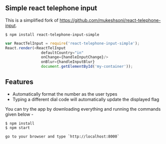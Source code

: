 Simple react telephone input
----------------------------

This is a simplified fork of https://github.com/mukeshsoni/react-telephone-input.

```
$ npm install react-telephone-input-simple
```

```js
var ReactTelInput = require('react-telephone-input-simple');
React.render(<ReactTelInput
                defaultCountry="in"
                onChange={handleInputChange}/>
                onBlur={handleInputBlur}
                document.getElementById('my-container'));
```

## Features
* Automatically format the number as the user types
* Typing a different dial code will automatically update the displayed flag

You can try the app by downloading everything and running the commands given below -

```
$ npm install
$ npm start

go to your browser and type `http://localhost:8000`
```
